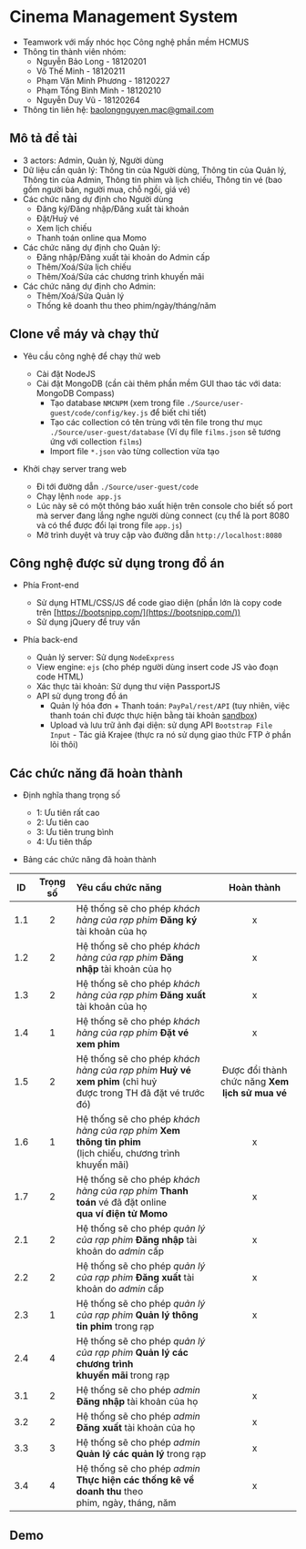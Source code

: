 # Cinema Management System  

- Teamwork với mấy nhóc học Công nghệ phần mềm HCMUS  
- Thông tin thành viên nhóm:  
  - Nguyễn Bảo Long - 18120201  
  - Võ Thế Minh - 18120211  
  - Phạm Văn Minh Phương - 18120227  
  - Phạm Tống Bình Minh - 18120210  
  - Nguyễn Duy Vũ - 18120264  
- Thông tin liên hệ: baolongnguyen.mac@gmail.com  

## Mô tả đề tài  

- 3 actors: Admin, Quản lý, Người dùng  
- Dữ liệu cần quản lý: Thông tin của Người dùng, Thông tin của Quản lý, Thông tin của Admin, Thông tin phim và lịch chiếu, Thông tin vé (bao gồm người bán, người mua, chỗ ngồi, giá vé)  
- Các chức năng dự định cho Người dùng  
  - Đăng ký/Đăng nhập/Đăng xuất tài khoản  
  - Đặt/Huỷ vé  
  - Xem lịch chiếu  
  - Thanh toán online qua Momo  
- Các chức năng dự định cho Quản lý:  
  - Đăng nhập/Đăng xuất tài khoản do Admin cấp  
  - Thêm/Xoá/Sửa lịch chiếu  
  - Thêm/Xoá/Sửa các chương trình khuyến mãi  
- Các chức năng dự định cho Admin:  
  - Thêm/Xoá/Sửa Quản lý  
  - Thống kê doanh thu theo phim/ngày/tháng/năm  

## Clone về máy và chạy thử

- Yêu cầu công nghệ để chạy thử web
  - Cài đặt NodeJS
  - Cài đặt MongoDB (cần cài thêm phần mềm GUI thao tác với data: MongoDB Compass)
    - Tạo database `NMCNPM` (xem trong file `./Source/user-guest/code/config/key.js` để biết chi tiết)
    - Tạo các collection có tên trùng với tên file trong thư mục `./Source/user-guest/database` (Ví dụ file `films.json` sẽ tương ứng với collection `films`)
    - Import file `*.json` vào từng collection vừa tạo

- Khởi chạy server trang web
  - Đi tới đường dẫn `./Source/user-guest/code`
  - Chạy lệnh `node app.js`
  - Lúc này sẽ có một thông báo xuất hiện trên console cho biết số port mà server đang lắng nghe người dùng connect (cụ thể là port 8080 và có thể được đổi lại trong file `app.js`)
  - Mở trình duyệt và truy cập vào đường dẫn `http://localhost:8080`

## Công nghệ được sử dụng trong đồ án

- Phía Front-end
  - Sử dụng HTML/CSS/JS để code giao diện (phần lớn là copy code trên [https://bootsnipp.com/](https://bootsnipp.com/))
  - Sử dụng jQuery để truy vấn

- Phía back-end
  - Quản lý server: Sử dụng `NodeExpress`
  - View engine: `ejs` (cho phép người dùng insert code JS vào đoạn code HTML)
  - Xác thực tài khoản: Sử dụng thư viện PassportJS
  - API sử dụng trong đồ án
    - Quản lý hóa đơn + Thanh toán: `PayPal/rest/API` (tuy nhiên, việc thanh toán chỉ được thực hiện bằng tài khoản [sandbox](https://developer.paypal.com/developer/accounts/))
    - Upload và lưu trữ ảnh đại diện: sử dụng API `Bootstrap File Input` - Tác giả Krajee (thực ra nó sử dụng giao thức FTP ở phần lõi thôi)

## Các chức năng đã hoàn thành

- Định nghĩa thang trọng số
  - 1: Ưu tiên rất cao
  - 2: Ưu tiên cao
  - 3: Ưu tiên trung bình
  - 4: Ưu tiên thấp

- Bảng các chức năng đã hoàn thành

| ID   | Trọng số | Yêu cầu chức năng                                                                                                                              | Hoàn thành                                      |
| :--: | :------: | :--------------------------------------------------------------------------------------------------------------------------------------------- | :---------------------------------------------: |
| 1\.1 | 2        | Hệ thống sẽ cho phép *khách hàng của rạp phim* **Đăng ký** tài khoản của họ                                                                    | x                                               |
| 1\.2 | 2        | Hệ thống sẽ cho phép *khách hàng của rạp phim* **Đăng nhập** tài khoản của họ                                                                  | x                                               |
| 1\.3 | 2        | Hệ thống sẽ cho phép *khách hàng của rạp phim* **Đăng xuất** tài khoản của họ                                                                  | x                                               |
| 1\.4 | 1        | Hệ thống sẽ cho phép *khách hàng của rạp phim* **Đặt vé xem phim**                                                                             | x                                               |
| 1\.5 | 2        | Hệ thống sẽ cho phép *khách hàng của rạp phim* **Huỷ vé xem phim** (chỉ huỷ <br>  được trong TH đã đặt vé trước đó)                            | Được đổi thành chức năng **Xem lịch sử mua vé** |
| 1\.6 | 1        | Hệ thống sẽ cho phép *khách hàng của rạp phim* **Xem thông tin phim** <br> (lịch chiếu, chương trình khuyến mãi)                               | x                                               |
| 1\.7 | 2        | Hệ thống sẽ cho phép *khách hàng của rạp phim* **Thanh toán** vé đã đặt online <br>  **qua ví điện tử Momo**                                   | x                                               |
| 2\.1 | 2        | Hệ thống sẽ cho phép *quản lý của rạp phim* **Đăng nhập** tài khoản do *admin* cấp                                                             | x                                               |
| 2\.2 | 2        | Hệ thống sẽ cho phép *quản lý của rạp phim* **Đăng xuất** tài khoản do *admin* cấp                                                             | x                                               |
| 2\.3 | 1        | Hệ thống sẽ cho phép *quản lý của rạp phim* **Quản lý thông tin phim** trong rạp                                                               | x                                               |
| 2\.4 | 4        | Hệ thống sẽ cho phép *quản lý của rạp phim* **Quản lý các chương trình** <br>  **khuyến mãi** trong rạp                                        |                                                 |
| 3\.1 | 2        | Hệ thống sẽ cho phép *admin* **Đăng nhập** tài khoản của họ                                                                                    | x                                               |
| 3\.2 | 2        | Hệ thống sẽ cho phép *admin* **Đăng xuất** tài khoản của họ                                                                                    | x                                               |
| 3\.3 | 3        | Hệ thống sẽ cho phép *admin* **Quản lý các quản lý** trong rạp                                                                                 | x                                               |
| 3\.4 | 4        | Hệ thống sẽ cho phép *admin* **Thực hiện các thống kê về doanh thu** theo <br> phim, ngày, tháng, năm                                          | x                                               |

## Demo
